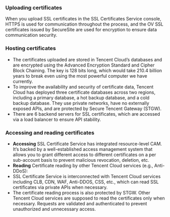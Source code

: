 ### Uploading certificates
When you upload SSL certificates in the SSL Certificates Service console, HTTPS is used for communication throughout the process, and the OV SSL certificates issued by SecureSite are used for encryption to ensure data communication security.

### Hosting certificates
- The certificates uploaded are stored in Tencent Cloud’s databases and are encrypted using the Advanced Encryption Standard and Cipher Block Chaining. The key is 128 bits long, which would take 210.4 billion years to break even using the most powerful computer we have currently.
- To improve the availability and security of certificate data, Tencent Cloud has deployed three certificate databases across two regions, including a primary database, a hot backup database, and a cold backup database. They use private networks, have no externally exposed APIs, and are protected by Secure Tencent Gateway (STGW).
- There are 6 backend servers for SSL certificates, which are accessed via a load balancer to ensure API stability.

### Accessing and reading certificates
- **Accessing**
SSL Certificate Service has integrated resource-level CAM. It’s backed by a well-established access management system that allows you to grant different access to different certificates on a per sub-account basis to prevent malicious revocation, deletion, etc.
- **Reading**
Certificate reading by other Tencent Cloud services (e.g., Anti-DDoS):
 - SSL Certificate Service is interconnected with Tencent Cloud services including CLB, CDN, WAF, Anti-DDOS, CSS, etc., which can read SSL certificates via private APIs when necessary.
 - The certificate reading process is also protected by STGW. Other Tencent Cloud services are supposed to read the certificates only when necessary. Requests are validated and authenticated to prevent unauthorized and unnecessary access.
